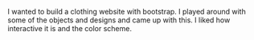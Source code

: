 I wanted to build a clothing website with bootstrap.  I played around with some of the objects and designs and came up with this.  I liked how interactive it is and the color scheme.  